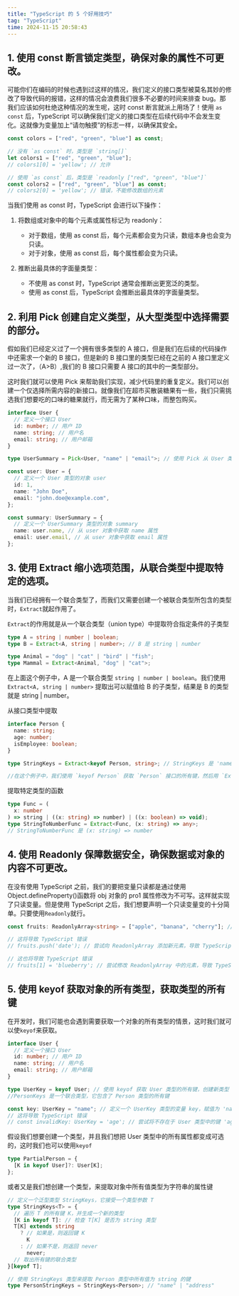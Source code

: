 ```yaml
---
title: "TypeScript 的 5 个好用技巧"
tag: "TypeScript"
time: 2024-11-15 20:58:43
---
```


## 1. 使用 const 断言锁定类型，确保对象的属性不可更改。

可能你们在编码的时候也遇到过这样的情况，我们定义的接口类型被莫名其妙的修改了导致代码的报错，这样的情况会浪费我们很多不必要的时间来排查 bug。那我们应该如何杜绝这种情况的发生呢，这时 const 断言就派上用场了！使用 `as const` 后，TypeScript 可以确保我们定义的接口类型在后续代码中不会发生变化。这就像为变量加上“请勿触摸”的标志一样，以确保其安全。

```ts
const colors = ["red", "green", "blue"] as const;

// 没有 `as const` 时，类型是 `string[]`
let colors1 = ["red", "green", "blue"];
// colors1[0] = 'yellow'; // 允许

// 使用 `as const` 后，类型是 `readonly ["red", "green", "blue"]`
const colors2 = ["red", "green", "blue"] as const;
// colors2[0] = 'yellow'; // 错误，不能修改数组的元素
```

当我们使用 as const 时，TypeScript 会进行以下操作：

1. 将数组或对象中的每个元素或属性标记为 readonly：

   - 对于数组，使用 as const 后，每个元素都会变为只读，数组本身也会变为只读。
   - 对于对象，使用 as const 后，每个属性都会变为只读。

2. 推断出最具体的字面量类型：

   - 不使用 as const 时，TypeScript 通常会推断出更宽泛的类型。
   - 使用 as const 后，TypeScript 会推断出最具体的字面量类型。

## 2. 利用 Pick 创建自定义类型，从大型类型中选择需要的部分。

假如我们已经定义过了一个拥有很多类型的 A 接口，但是我们在后续的代码操作中还需求一个新的 B 接口，但是新的 B 接口里的类型已经在之前的 A 接口里定义过一次了，（A>B）,我们的 B 接口只需要 A 接口的其中的一类型部分。

这时我们就可以使用 Pick 来帮助我们实现，减少代码里的重复定义。我们可以创建一个仅选择所需内容的新接口。就像我们在超市买散装糖果有一些，我们只需挑选我们想要吃的口味的糖果就行，而无需为了某种口味，而整包购买。

```ts
interface User {
  // 定义一个接口 User
  id: number; // 用户 ID
  name: string; // 用户名
  email: string; // 用户邮箱
}

type UserSummary = Pick<User, "name" | "email">; // 使用 Pick 从 User 类型中选择 'name' 和 'email' 属性，创建新类型 UserSummary

const user: User = {
  // 定义一个 User 类型的对象 user
  id: 1,
  name: "John Doe",
  email: "john.doe@example.com",
};

const summary: UserSummary = {
  // 定义一个 UserSummary 类型的对象 summary
  name: user.name, // 从 user 对象中获取 name 属性
  email: user.email, // 从 user 对象中获取 email 属性
};
```

## 3. 使用 Extract 缩小选项范围，从联合类型中提取特定的选项。

当我们已经拥有一个联合类型了，而我们又需要创建一个被联合类型所包含的类型时，`Extract`就起作用了。

`Extract`的作用就是从一个联合类型（union type）中提取符合指定条件的子类型

```ts
type A = string | number | boolean;
type B = Extract<A, string | number>; // B 是 string | number

type Animal = "dog" | "cat" | "bird" | "fish";
type Mammal = Extract<Animal, "dog" | "cat">;
```

在上面这个例子中，A 是一个联合类型 `string | number | boolean`。我们使用 `Extract<A, string | number>` 提取出可以赋值给 B 的子类型，结果是 B 的类型就是 string | number。

从接口类型中提取

```ts
interface Person {
  name: string;
  age: number;
  isEmployee: boolean;
}

type StringKeys = Extract<keyof Person, string>; // StringKeys 是 'name'

//在这个例子中，我们使用 `keyof Person` 获取 `Person` 接口的所有键，然后用 `Extract` 提取出键为 `string` 类型的键，结果是 `'name'`。
```

提取特定类型的函数

```ts
type Func = (
  x: number
) => string | ((x: string) => number) | ((x: boolean) => void);
type StringToNumberFunc = Extract<Func, (x: string) => any>;
// StringToNumberFunc 是 (x: string) => number
```

## 4. 使用 Readonly 保障数据安全，确保数据或对象的内容不可更改。

在没有使用 TypeScript 之前，我们的要把变量只读都是通过使用 Object.defineProperty()函数将 obj 对象的 pro1 属性修改为不可写。这样就实现了只读变量。但是使用 TypeScript 之后，我们想要声明一个只读变量变的十分简单。只要使用`Readonly`就行。

```ts
const fruits: ReadonlyArray<string> = ["apple", "banana", "cherry"]; // 定义一个 ReadonlyArray 类型的数组 fruits，不可修改

// 这将导致 TypeScript 错误
// fruits.push('date'); // 尝试向 ReadonlyArray 添加新元素，导致 TypeScript 错误

// 这也将导致 TypeScript 错误
// fruits[1] = 'blueberry'; // 尝试修改 ReadonlyArray 中的元素，导致 TypeScript 错误
```

## 5. 使用 keyof 获取对象的所有类型，获取类型的所有键

在开发时，我们可能也会遇到需要获取一个对象的所有类型的情景，这时我们就可以使`keyof`来获取。

```ts
interface User {
  // 定义一个接口 User
  id: number; // 用户 ID
  name: string; // 用户名
  email: string; // 用户邮箱
}

type UserKey = keyof User; // 使用 keyof 获取 User 类型的所有键，创建新类型 UserKey
//PersonKeys 是一个联合类型，它包含了 Person 类型的所有键

const key: UserKey = "name"; // 定义一个 UserKey 类型的变量 key，赋值为 'name'
// 这将导致 TypeScript 错误
// const invalidKey: UserKey = 'age'; // 尝试将不存在于 User 类型中的键 'age' 赋值给 UserKey 类型的变量，导致 TypeScript 错误
```

假设我们想要创建一个类型，并且我们想把 User 类型中的所有属性都变成可选的，这时我们也可以使用`keyof`

```ts
type PartialPerson = {
  [K in keyof User]?: User[K];
};
```

或者又是我们想创建一个类型，来提取对象中所有值类型为字符串的属性键

```ts
// 定义一个泛型类型 StringKeys，它接受一个类型参数 T
type StringKeys<T> = {
  // 遍历 T 的所有键 K，并生成一个新的类型
  [K in keyof T]: // 检查 T[K] 是否为 string 类型
  T[K] extends string
    ? // 如果是，则返回键 K
      K
    : // 如果不是，则返回 never
      never;
  // 取出所有键的联合类型
}[keyof T];

// 使用 StringKeys 类型来提取 Person 类型中所有值为 string 的键
type PersonStringKeys = StringKeys<Person>; // "name" | "address"
```
